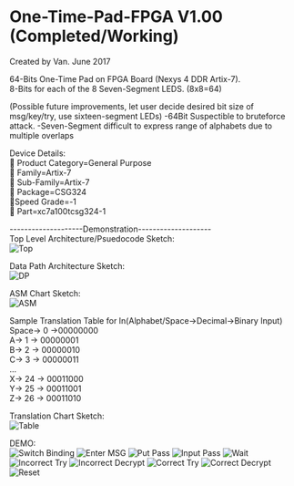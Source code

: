 # One-Time-Pad-FPGA V1.00 (Completed/Working)
Created by Van. June 2017 

64-Bits One-Time Pad on FPGA Board (Nexys 4 DDR Artix-7). <br />
8-Bits for each of the 8 Seven-Segment LEDS. (8x8=64) <br />

(Possible future improvements, let user decide desired bit size of msg/key/try, use sixteen-segment LEDs)
-64Bit Suspectible to bruteforce attack.
-Seven-Segment difficult to express range of alphabets due to multiple overlaps

Device Details:<br />
 Product Category=General Purpose <br />
 Family=Artix-7 <br />
 Sub-Family=Artix-7 <br />
 Package=CSG324 <br />
Speed Grade=-1 <br />
 Part=xc7a100tcsg324-1 <br />

--------------------Demonstration--------------------<br />
Top Level Architecture/Psuedocode Sketch: <br />
![Top](/demo/12.png)

Data Path Architecture Sketch: <br />
![DP](/demo/11.png)

ASM Chart Sketch:<br />
![ASM](/demo/13.png)

Sample Translation Table for In(Alphabet/Space->Decimal->Binary Input)<br />
Space-> 0 ->00000000<br />
A-> 1 -> 00000001<br />
B-> 2 -> 00000010<br />
C-> 3 -> 00000011<br />
...<br />
X-> 24 -> 00011000<br />
Y-> 25 -> 00011001<br />
Z-> 26 -> 00011010<br />

Translation Chart Sketch:<br />
![Table](/demo/14.png)

DEMO:<br />
![Switch Binding](/demo/1.png)
![Enter MSG](/demo/2.JPG)
![Put Pass](/demo/3.JPG)
![Input Pass](/demo/4.JPG)
![Wait](/demo/5.JPG)
![Incorrect Try](/demo/6.JPG)
![Incorrect Decrypt](/demo/7.JPG)
![Correct Try](/demo/8.JPG)
![Correct Decrypt](/demo/9.JPG)
![Reset](/demo/10.JPG)

